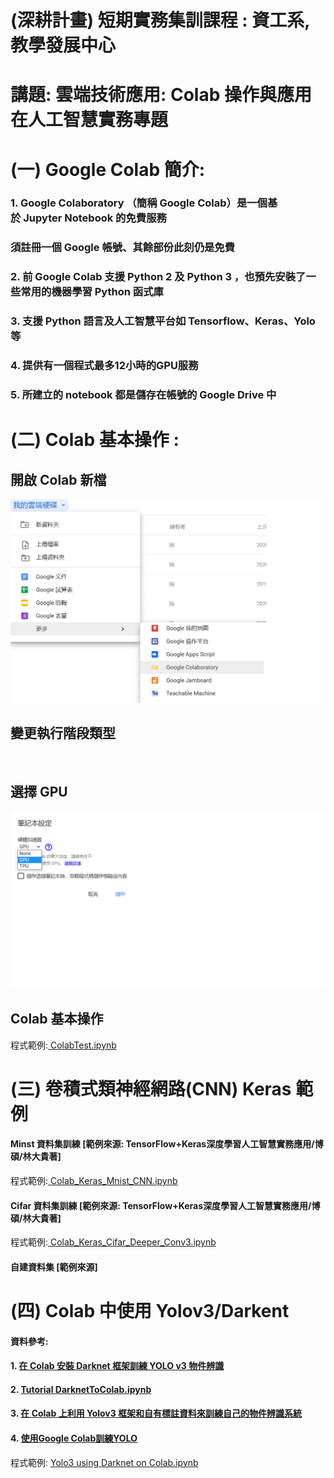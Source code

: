 # (深耕計畫) 短期實務集訓課程 :  資工系, 教學發展中心
# 講題: 雲端技術應用: Colab 操作與應用在人工智慧實務專題

# (一) Google Colab 簡介: 
### 1. Google Colaboratory （簡稱 Google Colab）是一個基於 Jupyter Notebook 的免費服務 <br>
### 須註冊一個 Google 帳號、其餘部份此刻仍是免費
### 2. 前 Google Colab 支援 Python 2 及 Python 3 ，也預先安裝了一些常用的機器學習 Python 函式庫 
### 3. 支援 Python 語言及人工智慧平台如 Tensorflow、Keras、Yolo等
### 4. 提供有一個程式最多12小時的GPU服務
### 5. 所建立的 notebook 都是儲存在帳號的  Google Drive 中


# (二) Colab 基本操作 :
## 開啟 Colab 新檔
<img src="https://github.com/GwoChuanLee/images/blob/main/open.png" width="500"><br>
## 變更執行階段類型
<img src="https://github.com/GwoChuanLee/images/blob/main/changecurrentstate.png" width="00"><br>
## 選擇 GPU
<img src="https://github.com/GwoChuanLee/images/blob/main/selectGPU.png" width="800"> <br>
## Colab 基本操作
程式範例:<a href="https://github.com/GwoChuanLee/Colab-Introduction-Workshop/blob/main/ColabTest.ipynb"> ColabTest.ipynb </a>

# (三) 卷積式類神經網路(CNN) Keras 範例
####  Minst 資料集訓練 [範例來源: TensorFlow+Keras深度學習人工智慧實務應用/博碩/林大貴著]
程式範例:<a href="https://github.com/GwoChuanLee/Colab-Introduction-Workshop/blob/main/ColabTest.ipynb"> Colab_Keras_Mnist_CNN.ipynb </a>
####  Cifar 資料集訓練 [範例來源: TensorFlow+Keras深度學習人工智慧實務應用/博碩/林大貴著]
程式範例:<a href="https://github.com/GwoChuanLee/Colab-Introduction-Workshop/blob/main/ColabTest.ipynb"> Colab_Keras_Cifar_Deeper_Conv3.ipynb </a>
####  自建資料集 [範例來源]

# (四) Colab 中使用 Yolov3/Darkent 
#### 資料參考:
#### 1. <a href="https://medium.com/@upchen_/%E5%A6%82%E4%BD%95%E5%9C%A8-colab-%E5%AE%89%E8%A3%9D-darknet-%E6%A1%86%E6%9E%B6%E8%A8%93%E7%B7%B4-yolo-v3-%E7%89%A9%E4%BB%B6%E8%BE%A8%E8%AD%98%E4%B8%A6%E4%B8%94%E6%9C%80%E4%BD%B3%E5%8C%96-colab-%E7%9A%84%E8%A8%93%E7%B7%B4%E6%B5%81%E7%A8%8B-e5ded7bbab00">在 Colab 安裝 Darknet 框架訓練 YOLO v3 物件辨識</a>
#### 2. <a href="https://colab.research.google.com/drive/1lTGZsfMaGUpBG4inDIQwIJVW476ibXk_">Tutorial DarknetToColab.ipynb</a>
#### 3. <a href="https://medium.com/@upchen_/%E5%9C%A8-colab-%E4%B8%8A%E5%88%A9%E7%94%A8-yolov3-%E6%A1%86%E6%9E%B6%E5%92%8C%E8%87%AA%E6%9C%89%E6%A8%99%E8%A8%BB%E8%B3%87%E6%96%99%E4%BE%86%E8%A8%93%E7%B7%B4%E8%87%AA%E5%B7%B1%E7%9A%84%E7%89%A9%E4%BB%B6%E8%BE%A8%E8%AD%98%E7%B3%BB%E7%B5%B1-ac36533f99a7">在 Colab 上利用 Yolov3 框架和自有標註資料來訓練自己的物件辨識系統</a>
#### 4. <a href="https://chtseng.wordpress.com/2020/02/07/%E4%BD%BF%E7%94%A8google-colab%E8%A8%93%E7%B7%B4yolo/">使用Google Colab訓練YOLO </a> 
程式範例: <a href="https://github.com/GwoChuanLee/Colab-Introduction-Workshop/blob/main/ColabTest.ipynb">Yolo3 using Darknet on Colab.ipynb </a>



